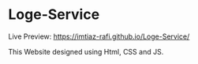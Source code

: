 # Loge-Service

Live Preview: https://imtiaz-rafi.github.io/Loge-Service/

This Website designed using Html, CSS and JS. 
